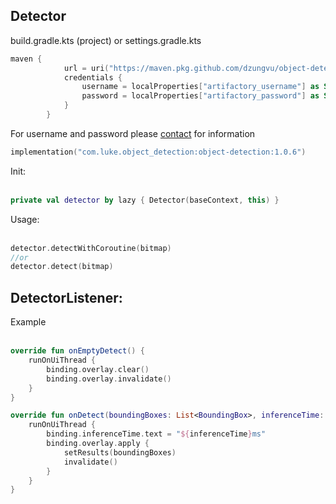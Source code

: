 
<h2>Detector</h2>

build.gradle.kts (project) or settings.gradle.kts

```gradle.kts
maven {
            url = uri("https://maven.pkg.github.com/dzungvu/object-detection-android")
            credentials {
                username = localProperties["artifactory_username"] as String
                password = localProperties["artifactory_password"] as String
            }
        }
```
For username and password please [contact](skype:live:thedung2709?chat) for information

```gradle.kts
implementation("com.luke.object_detection:object-detection:1.0.6")
```


Init:</br></br>

```kotlin
private val detector by lazy { Detector(baseContext, this) }
```

Usage: </br> </br>
```kotlin
detector.detectWithCoroutine(bitmap)
//or
detector.detect(bitmap)
```

<h2>DetectorListener:</h2>
Example</br></br>

```kotlin
override fun onEmptyDetect() {
    runOnUiThread {
        binding.overlay.clear()
        binding.overlay.invalidate()
    }
}

override fun onDetect(boundingBoxes: List<BoundingBox>, inferenceTime: Long) {
    runOnUiThread {
        binding.inferenceTime.text = "${inferenceTime}ms"
        binding.overlay.apply {
            setResults(boundingBoxes)
            invalidate()
        }
    }
}
```
